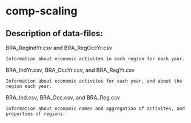 # comp-scaling

## Description of data-files:

BRA_RegIndYr.csv and BRA_RegOccYr.csv
```
Information about economic activites in each region for each year. 
```

BRA_IndYr.csv, BRA_OccYr.csv, and BRA_RegYr.csv
```
Information about economic activites for each year, and about the region each year.
```

BRA_Ind.csv, BRA_Occ.csv, and BRA_Reg.csv
```
Information about economic names and aggregatino of activites, and properties of regions.
```
